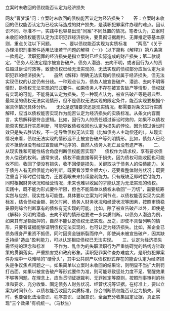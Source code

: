 立案时未收回的债权能否认定为经济损失

网友"曹梦溪"问：立案时未收回的债权能否认定为经济损失？　　答：立案时未收回的债权能否认定为已经实际造成的财产损失，是渎职犯罪案件办理的难点。因认识不同、标准不一，实践中也容易出现"同案"不同处置的情况。笔者认为，立案时未收回的债权能否认定为渎职犯罪经济损失，要贯彻证据裁判、无罪推定等基本原则，重点关注以下问题。　　一、要以债权能否实现为实质标准　　"两高"《关于办理渎职刑事案件适用法律若干问题的解释（一）》（以下简称《解释》）第八条第一款规定，渎职犯罪的经济损失是指立案时已经实际造成的财产损失；第二款规定，"债务人经法定程序被宣告破产，债务人潜逃、去向不明，或者因行为人的责任超过诉讼时效等，致使债权已经无法实现的，无法实现的债权部分应当认定为渎职犯罪的经济损失"。　　虽然《解释》明确无法实现的债权属于经济损失，但无法实现债权的认定仍有分歧。一种观点认为，债务人被宣告破产、潜逃、去向不明等情形，是债权无法实现的形式要件。如果债务人不存在被宣告破产等情形，债权就有实现的可能，不能将其认定为损失。另一种观点认为，被宣告破产等是最典型、最常见的债权无法实现情形，但不是债权无法实现的限定条件，能否实现要根据个案具体情况具体分析。　　无论是逻辑要求还是现实情况，都需要对条文进行实质解释，应当以债权能否实现作为能否认定为经济损失的实质标准。从条文内容而言，实质解释更符合逻辑。比如，因行为人的责任超过诉讼时效的，如果不以债权能否实现进行实质判断，可能导致债权收回也认定为损失的悖论。因为超过诉讼时效只是失去胜诉权，不一定导致债权无法实现（比如债务人主动偿还的）。从现实情况来看，债权无法实现的情形远不止被宣告破产等列明情形。比如，债务人已经资不抵债但没有经过宣告破产程序的、自然人债务人死亡且没有遗产等。　　二、从现实性和可能性结合角度判断债权能否实现?　　债权作为请求权，享有要求债务人偿还的权利。通常来说，债权不能直接等同于损失，因为债权可能收回也可能收不回。收回了便没有损失，收不回便是损失，关键取决于债务人的偿债能力。关于债务人有无偿债能力的判断，既要看涉案金额大小，还要看整体财务状况；既要注重当下即时偿付能力，还要着眼未来持续盈利能力。只有既缺乏即时偿付能力，同时根据财务状况和经营情况，未来也难以收回的才能认定为无法实现的债权。　　实践中，既不能为形式要件所限，但也不能简单以债权未收回"一刀切"，需要统筹实然与应然、现实性与可能性。具体要以立案为时间节点，以债权能否实现为实质标准，结合债权金额、拖欠时间、债务人财务状况和经营状况等因素，按照审慎稳妥原则综合判断享有的债权有无实现的可能。比如，除了被宣告破产以外，即使是《解释》列明的潜逃、去向不明的情形也要进一步实质判断。以债务人潜逃为例，如果其有足额抵押的，自然不能认定债权无法实现。反之，即使不具备列明的情形，只要有证据能够证明债权无法实现的，也可认定为经济损失。比如，某企业已债务缠身严重资不抵债，同时因资金链断裂而停产，即使尚未被宣告破产，因其缺乏持续"造血"盈利能力，可以认定相应债权已无法实现。　　三、认定为经济损失需坚持的理念和标准　　不作为、乱作为的失职渎职行为严重妨碍党的路线方针政策的贯彻落实，严重损害党和政府形象。渎职犯罪案件查办难度大，是职务犯罪案件办理中一块难啃的"硬骨头"，其中公共财产以债权形式存在的能否认定为经济损失是争议焦点问题之一。如果简单以立案时未收回的结果论，则明显不当扩大刑罚打击面。如果以被宣告破产等形式要件为准，则可能导致惩处力度不足、警醒效果不够等问题。在理念上，应当贯彻证据裁判、无罪推定等原则，按照刑事审判的标准和要求，充分收集、固定债务人财务状况、经营状况等证据。在标准上，要以立案为时间节点、以债权能否收回为实质标准，综合判断债权能否认定为损失。同时，也要强化法治意识、程序意识、证据意识，全面充分收集固定证据，真正实现"三个效果"有机统一。（马秋生）
